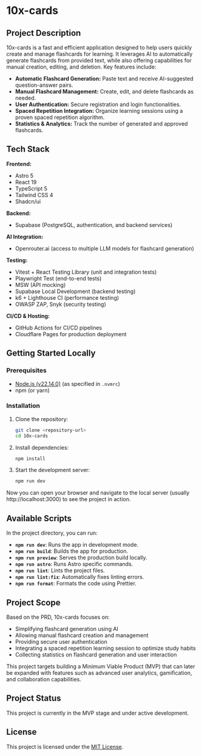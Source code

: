 # 10x-cards

## Project Description

10x-cards is a fast and efficient application designed to help users quickly create and manage flashcards for learning. It leverages AI to automatically generate flashcards from provided text, while also offering capabilities for manual creation, editing, and deletion. Key features include:

- **Automatic Flashcard Generation:** Paste text and receive AI-suggested question-answer pairs.
- **Manual Flashcard Management:** Create, edit, and delete flashcards as needed.
- **User Authentication:** Secure registration and login functionalities.
- **Spaced Repetition Integration:** Organize learning sessions using a proven spaced repetition algorithm.
- **Statistics & Analytics:** Track the number of generated and approved flashcards.

## Tech Stack

**Frontend:**
- Astro 5
- React 19
- TypeScript 5
- Tailwind CSS 4
- Shadcn/ui

**Backend:**
- Supabase (PostgreSQL, authentication, and backend services)

**AI Integration:**
- Openrouter.ai (access to multiple LLM models for flashcard generation)

**Testing:**
- Vitest + React Testing Library (unit and integration tests)
- Playwright Test (end-to-end tests)
- MSW (API mocking)
- Supabase Local Development (backend testing)
- k6 + Lighthouse CI (performance testing)
- OWASP ZAP, Snyk (security testing)

**CI/CD & Hosting:**
- GitHub Actions for CI/CD pipelines
- Cloudflare Pages for production deployment

## Getting Started Locally

### Prerequisites

- [Node.js (v22.14.0)](https://nodejs.org/) (as specified in `.nvmrc`)
- npm (or yarn)

### Installation

1. Clone the repository:

   ```bash
   git clone <repository-url>
   cd 10x-cards
   ```

2. Install dependencies:

   ```bash
   npm install
   ```

3. Start the development server:

   ```bash
   npm run dev
   ```

Now you can open your browser and navigate to the local server (usually http://localhost:3000) to see the project in action.

## Available Scripts

In the project directory, you can run:

- **`npm run dev`**: Runs the app in development mode.
- **`npm run build`**: Builds the app for production.
- **`npm run preview`**: Serves the production build locally.
- **`npm run astro`**: Runs Astro specific commands.
- **`npm run lint`**: Lints the project files.
- **`npm run lint:fix`**: Automatically fixes linting errors.
- **`npm run format`**: Formats the code using Prettier.

## Project Scope

Based on the PRD, 10x-cards focuses on:

- Simplifying flashcard generation using AI
- Allowing manual flashcard creation and management
- Providing secure user authentication
- Integrating a spaced repetition learning session to optimize study habits
- Collecting statistics on flashcard generation and user interaction

This project targets building a Minimum Viable Product (MVP) that can later be expanded with features such as advanced user analytics, gamification, and collaboration capabilities.

## Project Status

This project is currently in the MVP stage and under active development.

## License

This project is licensed under the [MIT License](LICENSE).

